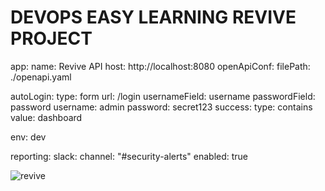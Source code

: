# DEVOPS EASY LEARNING  REVIVE PROJECT


app:
  name: Revive API
  host: http://localhost:8080
  openApiConf:
    filePath: ./openapi.yaml

autoLogin:
  type: form
  url: /login
  usernameField: username
  passwordField: password
  username: admin
  password: secret123
  success:
    type: contains
    value: dashboard

env: dev

reporting:
  slack:
    channel: "#security-alerts"
    enabled: true






![revive](https://github.com/DEL-ORG/s6-terraform-code/assets/96950933/9e6a2443-6cfa-4ab2-bc49-266045418cdc)
